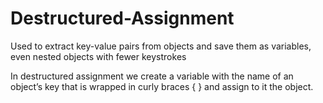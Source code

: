 # Destructured-Assignment

Used to extract key-value pairs from objects and save them as variables, even nested objects with fewer keystrokes


In destructured assignment we create a variable with the name of an object’s key that is wrapped in curly braces { } and assign to it the object.
